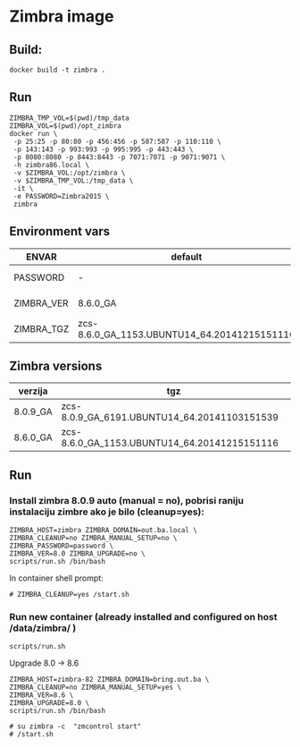 # Zimbra image

## Build:

    docker build -t zimbra .

##  Run

    ZIMBRA_TMP_VOL=$(pwd)/tmp_data
    ZIMBRA_VOL=$(pwd)/opt_zimbra
    docker run \
     -p 25:25 -p 80:80 -p 456:456 -p 587:587 -p 110:110 \
     -p 143:143 -p 993:993 -p 995:995 -p 443:443 \
     -p 8080:8080 -p 8443:8443 -p 7071:7071 -p 9071:9071 \
     -h zimbra86.local \
     -v $ZIMBRA_VOL:/opt/zimbra \
     -v $ZIMBRA_TMP_VOL:/tmp_data \
     -it \
     -e PASSWORD=Zimbra2015 \
     zimbra

##  Environment vars

| ENVAR | default | description |
| ----- | ------- | ------------ |
| PASSWORD | - | admin password |
| ZIMBRA_VER | 8.6.0_GA | zimbra version |
| ZIMBRA_TGZ | zcs-8.6.0_GA_1153.UBUNTU14_64.20141215151116 |

## Zimbra versions

| verzija| tgz |
| ------ | ----|
| 8.0.9_GA | zcs-8.0.9_GA_6191.UBUNTU14_64.20141103151539 |
| 8.6.0_GA | zcs-8.6.0_GA_1153.UBUNTU14_64.20141215151116 |


## Run

### Install zimbra 8.0.9 auto (manual = no), pobrisi raniju instalaciju zimbre ako je bilo (cleanup=yes):

    ZIMBRA_HOST=zimbra ZIMBRA_DOMAIN=out.ba.local \
    ZIMBRA_CLEANUP=no ZIMBRA_MANUAL_SETUP=no \
    ZIMBRA_PASSWORD=password \
    ZIMBRA_VER=8.0 ZIMBRA_UPGRADE=no \
    scripts/run.sh /bin/bash

In container shell prompt:

    # ZIMBRA_CLEANUP=yes /start.sh


### Run new container (already installed and configured on host /data/zimbra/ )

    scripts/run.sh


Upgrade 8.0 -> 8.6

    ZIMBRA_HOST=zimbra-82 ZIMBRA_DOMAIN=bring.out.ba \
    ZIMBRA_CLEANUP=no ZIMBRA_MANUAL_SETUP=yes \
    ZIMBRA_VER=8.6 \
    ZIMBRA_UPGRADE=8.0 \
    scripts/run.sh /bin/bash
    
    # su zimbra -c  "zmcontrol start"
    # /start.sh
